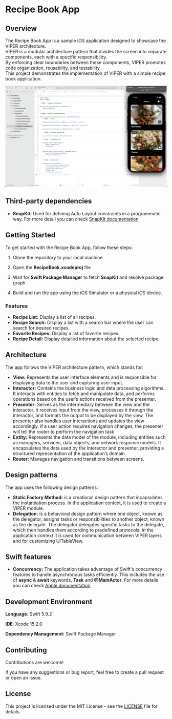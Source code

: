 # Recipe Book App

## Overview

The Recipe Book App is a sample iOS application designed to showcase the VIPER architecture.                                                                                                       
VIPER is a modular architecture pattern that divides the screen into separate components, each with a specific responsibility.                                                                    
By enforcing clear boundaries between these components, VIPER promotes code organization, reusability, and testability                                                                              
This project demonstrates the implementation of VIPER with a simple recipe book application.

![Preview](preview.png)

## Third-party dependencies

- **SnapKit:** Used for defining Auto Layout constraints in a programmatic way. For more detail you can check [SnapKit documentation](https://snapkit.github.io/SnapKit/docs/)

## Getting Started

To get started with the Recipe Book App, follow these steps:

1. Clone the repository to your local machine

2. Open the **RecipeBook.xcodeproj** file

3. Wait for **Swift Package Manager** to fetch **SnapKit** and resolve package graph 

4. Build and run the app using the iOS Simulator or a physical iOS device.

### Features

- **Recipe List:** Display a list of all recipes.
- **Recipe Search:** Display a list with a search bar where the user can search for desired recipes.
- **Favorite Recipes:** Display a list of favorite recipes.
- **Recipe Detail:** Display detailed information about the selected recipe.

## Architecture

The app follows the VIPER architecture pattern, which stands for:

- **View:** Represents the user interface elements and is responsible for displaying data to the user and capturing user input.
- **Interactor:** Contains the business logic and data processing algorithms. It interacts with entities to fetch and manipulate data, and performs operations based on the user’s actions received from the presenter.
- **Presenter:** Serves as the intermediary between the view and the interactor. It receives input from the view, processes it through the interactor, and formats the output to be displayed by the view. The presenter also handles user interactions and updates the view accordingly. if a user action requires navigation changes, the presenter will tell the router to perform the navigation task
- **Entity:** Represents the data model of the module, including entities such as managers, services, data objects, and network response models. It encapsulates the data used by the interactor and presenter, providing a structured representation of the application’s domain.
- **Router:** Manages navigation and transitions between screens.

## Design patterns

The app uses the following design patterns:

- **Static Factory Method:** is a creational design pattern that incapsulates the instantiation process. In the application context, it is used to create a VIPER module.
- **Delegation:** is a behavioral design pattern where one object, known as the delegator, assigns tasks or responsibilities to another object, known as the delegate. The delegator delegates specific tasks to the delegate, which then handles them according to predefined protocols. In the application context it is used for communication between VIPER layers and for customizing UITableView.

## Swift features

- **Concurrency:** The application takes advantage of Swift's concurrency features to handle asynchronous tasks efficiently. This includes the use of **async** & **await** keywords, **Task** and **@MainActor**. For more details you can check [Apple documentation](https://developer.apple.com/documentation/swift/concurrency)

## Development Environment

**Language**: Swift 5.9.2

**IDE**: Xcode  15.2.0

**Dependency Management:** Swift Package Manager

## Contributing

Contributions are welcome!

If you have any suggestions or bug report, feel free to create a pull request or open an issue.

## License

This project is licensed under the MIT License - see the [LICENSE](LICENSE) file for details.

